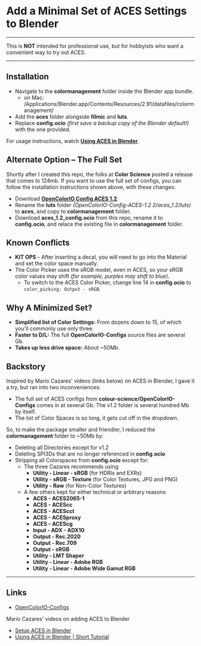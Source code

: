 # Add a Minimal Set of ACES Settings to Blender

***

This is **NOT** intended for professional use, but for hobbyists who want a convenient way to try out ACES.

***

## Installation

  + Navigate to the **colormanagement** folder inside the Blender app bundle.
    + on Mac: /Applications/Blender.app/Contents/Resources/2.91/datafiles/colormanagement/
  + Add the **aces** folder alongside **filmic** and **luts**.
  + Replace **config.ocio** *(first save a backup copy of the Blender default!)* with the one provided.
  
  For usage instructions, watch **[Using ACES in Blender](https://www.youtube.com/watch?v=PkWT7HSEfJY)**.

## Alternate Option – The Full Set

Shortly after I created this repo, the folks at **Color Science** posted a release that comes to 124mb. If you want to use the full set of configs, you can follow the installation instructions shown above, with these changes:
  + Download **[OpenColorIO Config ACES 1.2](https://github.com/colour-science/OpenColorIO-Configs/releases/download/v1.2/OpenColorIO-Config-ACES-1.2.zip)**.
  + Rename the **luts** folder *(OpenColorIO-Config-ACES-1.2 2/aces_1.2/luts)* to **aces**, and copy to **colormanagement** folder.
  + Download **aces_1.2_config.ocio** from this repo, rename it to **config.ocio**, and relace the existing file in **colormanagement** folder.

## Known Conflicts

  + **KIT OPS** - After inserting a decal, you will need to go into the Material and set the color space manually.
  + The Color Picker uses the sRGB model, even in ACES, so your sRGB color values may shift *(for example, purples may shift to blue)*.
    + To switch to the ACES Color Picker, change line 14 in **config.ocio** to `color_picking: Output - sRGB`.

## Why A Minimized Set?

  + **Simplified list of Color Settings:** From dozens down to 15, of which you'll commonly use only three.
  + **Faster to D/L:** The full **OpenColorIO-Configs** source files are several Gb.
  + **Takes up less drive space:** About ~50Mb.
  
## Backstory

Inspired by Mario Cazares' videos (links below) on ACES in Blender, I gave it a try, but ran into two inconveniences:
  + The full set of ACES configs from **colour-science/OpenColorIO-Configs** comes in at several Gb. The v1.2 folder is several hundred Mb by itself.
  + The list of Color Spaces is so long, it gets cut off in the dropdown.

So, to make the package smaller and friendler, I reduced the **colormanagement** folder to ~50Mb by:
  + Deleting all Directories except for v1.2
  + Deleting SPI3Ds that are no longer referenced in **config.ocio**
  + Stripping all Colorspaces from **config.ocio** except for:
    + The three Cazares recommends using
      + **Utility - Linear - sRGB** (for HDRIs and EXRs)
      + **Utility - sRGB - Texture** (for Color Textures, JPG and PNG)
      + **Utility - Raw** (for Non-Color Textures)
    + A few others kept for either technical or arbitrary reasons
      + **ACES - ACES2065-1**
      + **ACES - ACEScc**
      + **ACES - ACEScct**
      + **ACES - ACESproxy**
      + **ACES - ACEScg**
      + **Input - ADX - ADX10**
      + **Output - Rec.2020**
      + **Output - Rec.709**
      + **Output - sRGB**
      + **Utility - LMT Shaper**
      + **Utility - Linear - Adobe RGB**
      + **Utility - Linear - Adobe Wide Gamut RGB**
  
***

## Links
  + [OpenColorIO-Configs](https://github.com/colour-science/OpenColorIO-Configs)

Mario Cazares' videos on adding ACES to Blender
  + [Setup ACES in Blender](https://www.youtube.com/watch?v=B7FWNNDXBl0)
  + [Using ACES in Blender | Short Tutorial](https://www.youtube.com/watch?v=PkWT7HSEfJY)
